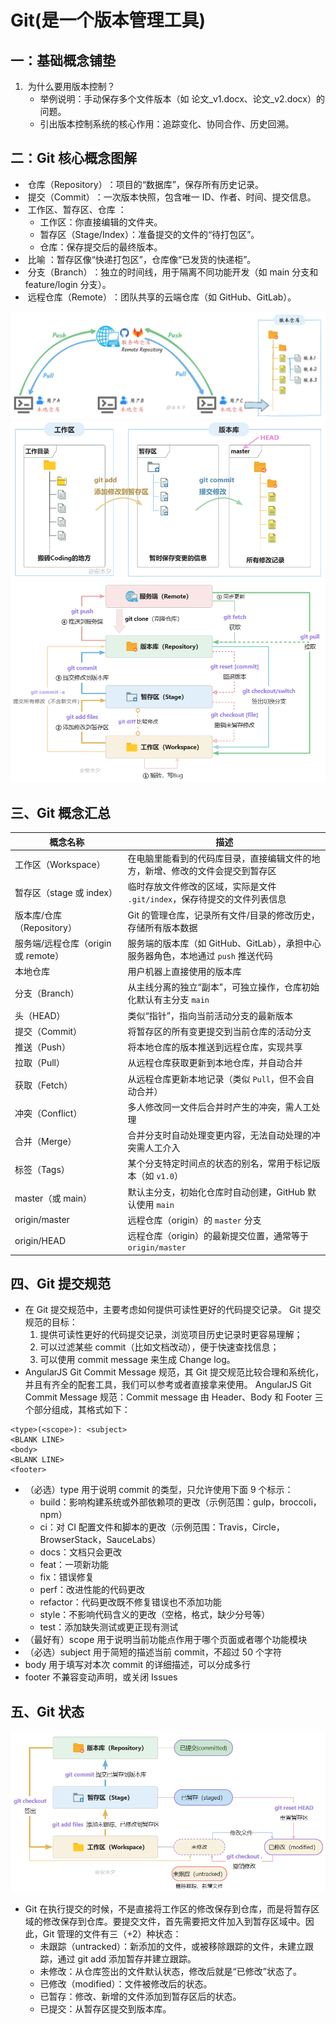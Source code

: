 # Git(是一个版本管理工具)

## 一：基础概念铺垫

1. ​ 为什么要用版本控制？​​
   - 举例说明：手动保存多个文件版本（如 论文\_v1.docx、论文\_v2.docx）的问题。
   - 引出版本控制系统的核心作用：追踪变化、协同合作、历史回溯。

## 二：Git 核心概念图解 ​

- ​ 仓库（Repository）​​：项目的“数据库”，保存所有历史记录。
- ​​ 提交（Commit）​​：一次版本快照，包含唯一 ID、作者、时间、提交信息。
- ​ 工作区、暂存区、仓库 ​​：
  - 工作区：你直接编辑的文件夹。
  - 暂存区（Stage/Index）：准备提交的文件的“待打包区”。
  - 仓库：保存提交后的最终版本。
- ​ 比喻 ​​：暂存区像“快递打包区”，仓库像“已发货的快递柜”。
- ​ 分支（Branch）​​：独立的时间线，用于隔离不同功能开发（如 main 分支和 feature/login 分支）。
- ​ 远程仓库（Remote）​​：团队共享的云端仓库（如 GitHub、GitLab）。

![alt text](151257-20221216160130686-1461748867.png)
![alt text](151257-20221216160248627-193122665.png)
![alt text](151257-20221216160551074-1896245440.png)

## 三、Git 概念汇总

| 概念名称                            | 描述                                                                              |
| ----------------------------------- | --------------------------------------------------------------------------------- |
| 工作区（Workspace）                 | 在电脑里能看到的代码库目录，直接编辑文件的地方，新增、修改的文件会提交到暂存区    |
| 暂存区（stage 或 index）            | 临时存放文件修改的区域，实际是文件 `.git/index`，保存待提交的文件列表信息         |
| 版本库/仓库（Repository）           | Git 的管理仓库，记录所有文件/目录的修改历史，存储所有版本数据                     |
| 服务端/远程仓库（origin 或 remote） | 服务端的版本库（如 GitHub、GitLab），承担中心服务器角色，本地通过 `push` 推送代码 |
| 本地仓库                            | 用户机器上直接使用的版本库                                                        |
| 分支（Branch）                      | 从主线分离的独立“副本”，可独立操作，仓库初始化默认有主分支 `main`                 |
| 头（HEAD）                          | 类似“指针”，指向当前活动分支的最新版本                                            |
| 提交（Commit）                      | 将暂存区的所有变更提交到当前仓库的活动分支                                        |
| 推送（Push）                        | 将本地仓库的版本推送到远程仓库，实现共享                                          |
| 拉取（Pull）                        | 从远程仓库获取更新到本地仓库，并自动合并                                          |
| 获取（Fetch）                       | 从远程仓库更新本地记录（类似 `Pull`，但不会自动合并）                             |
| 冲突（Conflict）                    | 多人修改同一文件后合并时产生的冲突，需人工处理                                    |
| 合并（Merge）                       | 合并分支时自动处理变更内容，无法自动处理的冲突需人工介入                          |
| 标签（Tags）                        | 某个分支特定时间点的状态的别名，常用于标记版本（如 `v1.0`）                       |
| master（或 main）                   | 默认主分支，初始化仓库时自动创建，GitHub 默认使用 `main`                          |
| origin/master                       | 远程仓库（origin）的 `master` 分支                                                |
| origin/HEAD                         | 远程仓库（origin）的最新提交位置，通常等于 `origin/master`                        |

## 四、Git 提交规范

- 在 Git 提交规范中，主要考虑如何提供可读性更好的代码提交记录。 Git 提交规范的目标：
  1. 提供可读性更好的代码提交记录，浏览项目历史记录时更容易理解；
  2. 可以过滤某些 commit（比如文档改动），便于快速查找信息；
  3. 可以使用 commit message 来生成 Change log。
- AngularJS Git Commit Message 规范，其 Git 提交规范比较合理和系统化，并且有齐全的配套工具，我们可以参考或者直接拿来使用。 AngularJS Git Commit Message 规范：Commit message 由 Header、Body 和 Footer 三个部分组成，其格式如下：

```Plain Text
<type>(<scope>): <subject>
<BLANK LINE>
<body>
<BLANK LINE>
<footer>
```

- （必选）type 用于说明 commit 的类型，只允许使用下面 9 个标示：
  - build：影响构建系统或外部依赖项的更改（示例范围：gulp，broccoli，npm）
  - ci：对 CI 配置文件和脚本的更改（示例范围：Travis，Circle，BrowserStack，SauceLabs）
  - docs：文档只会更改
  - feat：一项新功能
  - fix：错误修复
  - perf：改进性能的代码更改
  - refactor：代码更改既不修复错误也不添加功能
  - style：不影响代码含义的更改（空格，格式，缺少分号等）
  - test：添加缺失测试或更正现有测试
- （最好有）scope 用于说明当前功能点作用于哪个页面或者哪个功能模块
- （必选）subject 用于简短的描述当前 commit，不超过 50 个字符
- body 用于填写对本次 commit 的详细描述，可以分成多行
- footer 不兼容变动声明，或关闭 Issues

## 五、Git 状态

![alt text](151257-20221216160628213-128154041.png)

- Git 在执行提交的时候，不是直接将工作区的修改保存到仓库，而是将暂存区域的修改保存到仓库。要提交文件，首先需要把文件加入到暂存区域中。因此，Git 管理的文件有三（+2）种状态：
  - 未跟踪（untracked）：新添加的文件，或被移除跟踪的文件，未建立跟踪，通过 git add 添加暂存并建立跟踪。
  - 未修改：从仓库签出的文件默认状态，修改后就是“已修改”状态了。
  - 已修改（modified）：文件被修改后的状态。
  - 已暂存：修改、新增的文件添加到暂存区后的状态。
  - 已提交：从暂存区提交到版本库。
